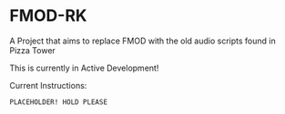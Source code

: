 # FMOD-RK
A Project that aims to replace FMOD with the old audio scripts found in Pizza Tower

This is currently in Active Development!

Current Instructions:

```
PLACEHOLDER! HOLD PLEASE
```

